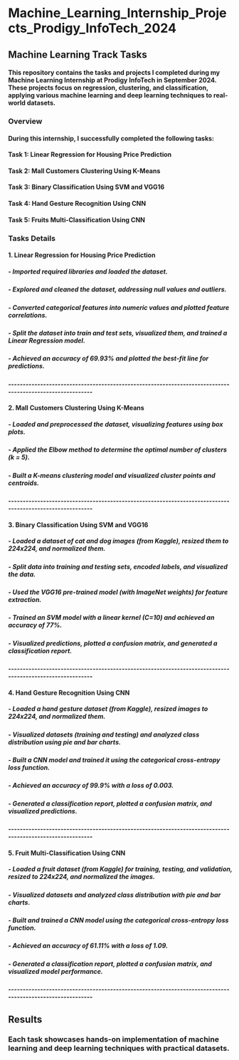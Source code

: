 # Machine_Learning_Internship_Projects_Prodigy_InfoTech_2024

## Machine Learning Track Tasks
#### This repository contains the tasks and projects I completed during my Machine Learning Internship at Prodigy InfoTech in September 2024. These projects focus on regression, clustering, and classification, applying various machine learning and deep learning techniques to real-world datasets.
### Overview
#### During this internship, I successfully completed the following tasks:
#### Task 1: Linear Regression for Housing Price Prediction
#### Task 2: Mall Customers Clustering Using K-Means
#### Task 3: Binary Classification Using SVM and VGG16
#### Task 4: Hand Gesture Recognition Using CNN
#### Task 5: Fruits Multi-Classification Using CNN

### Tasks Details
#### 1. Linear Regression for Housing Price Prediction 
##### - Imported required libraries and loaded the dataset.
##### - Explored and cleaned the dataset, addressing null values and outliers.
##### - Converted categorical features into numeric values and plotted feature correlations.
##### - Split the dataset into train and test sets, visualized them, and trained a Linear Regression model.
##### - Achieved an accuracy of 69.93% and plotted the best-fit line for predictions.
#### ---------------------------------------------------------------------------------------------------------

#### 2. Mall Customers Clustering Using K-Means
##### - Loaded and preprocessed the dataset, visualizing features using box plots.
##### - Applied the Elbow method to determine the optimal number of clusters (k = 5).
##### - Built a K-means clustering model and visualized cluster points and centroids.
#### ---------------------------------------------------------------------------------------------------------

#### 3. Binary Classification Using SVM and VGG16
##### - Loaded a dataset of cat and dog images (from Kaggle), resized them to 224x224, and normalized them.
##### - Split data into training and testing sets, encoded labels, and visualized the data.
##### - Used the VGG16 pre-trained model (with ImageNet weights) for feature extraction.
##### - Trained an SVM model with a linear kernel (C=10) and achieved an accuracy of 77%.
##### - Visualized predictions, plotted a confusion matrix, and generated a classification report.
#### ---------------------------------------------------------------------------------------------------------

#### 4. Hand Gesture Recognition Using CNN
##### - Loaded a hand gesture dataset (from Kaggle), resized images to 224x224, and normalized them.
##### - Visualized datasets (training and testing) and analyzed class distribution using pie and bar charts.
##### - Built a CNN model and trained it using the categorical cross-entropy loss function.
##### - Achieved an accuracy of 99.9% with a loss of 0.003.
##### - Generated a classification report, plotted a confusion matrix, and visualized predictions.

#### ---------------------------------------------------------------------------------------------------------

#### 5. Fruit Multi-Classification Using CNN 
##### - Loaded a fruit dataset (from Kaggle) for training, testing, and validation, resized to 224x224, and normalized the images.
##### - Visualized datasets and analyzed class distribution with pie and bar charts.
##### - Built and trained a CNN model using the categorical cross-entropy loss function.
##### - Achieved an accuracy of 61.11% with a loss of 1.09.
##### - Generated a classification report, plotted a confusion matrix, and visualized model performance.
#### ---------------------------------------------------------------------------------------------------------

## Results
### Each task showcases hands-on implementation of machine learning and deep learning techniques with practical datasets.
